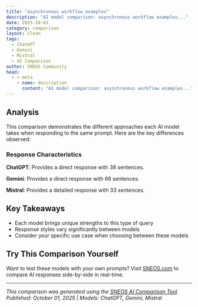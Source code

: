 ```yaml
---
title: "asynchronous workflow examples"
description: "AI model comparison: asynchronous workflow examples..."
date: 2025-10-01
category: comparison
layout: Clean
tags:
  - ChatGPT
  - Gemini
  - Mistral
  - AI Comparison
author: SNEOS Community
head:
  - - meta
    - name: description
      content: "AI model comparison: asynchronous workflow examples..."
---
```


<ChatComparison
  title="asynchronous workflow examples"
  prompt="asynchronous workflow examples"
  :responses='{"ChatGPT": "Asynchronous workflows are processes where tasks run independently of the main program flow, allowing other tasks to continue without waiting for the asynchronous task to complete. This is common in programming, workflow automation, and distributed systems. Below are some examples of asynchronous workflows in different contexts:\n\n### 1. **Web Development (JavaScript Promises / Async-Await)**\n\u0060\u0060\u0060javascript\nasync function fetchUserData() {\n try {\n let response = await fetch(\u0027https://api.example.com/user\u0027);\n let data = await response.json();\n console.log(data);\n } catch (error) {\n console.error(\u0027Error fetching data\u0027, error);\n }\n}\n\nfetchUserData();\nconsole.log(\u0027This log happens before data fetching finishes\u0027);\n\u0060\u0060\u0060\n**Explanation:** The function \u0060fetchUserData\u0060 fetches data asynchronously. The rest of the code continues while the network request is pending.\n\n---\n\n### 2. **Message Queue Based Workflow**\n- **Producer** submits a task to a queue (e.g., RabbitMQ, AWS SQS).\n- **Consumer** asynchronously picks up tasks from the queue and processes them.\n- Producer does not wait for the consumer to finish.\n\n**Example Scenario:** Video processing pipeline \n- Upload video \u2192 Producer places job in queue \u2192 Consumer processes video (transcoding, thumbnails) \u2192 Updates status asynchronously.\n\n---\n\n### 3. **Asynchronous Email Sending (Backend)**\n\u0060\u0060\u0060python\nfrom celery import Celery\n\napp = Celery(\u0027tasks\u0027, broker=\u0027pyamqp://guest@localhost//\u0027)\n\n@app.task\ndef send_email_async(email_data):\n # logic to send email\n print(f\u0022Sending email to {email_data[\u0027to\u0027]}\u0022)\n\n# Trigger email sending in an async way\nsend_email_async.delay({\u0027to\u0027: \u0027user@example.com\u0027, \u0027subject\u0027: \u0027Welcome\u0027})\n\u0060\u0060\u0060\n**Explanation:** Sending emails can be time-consuming, so it\u2019s handled asynchronously using a task queue like Celery.\n\n---\n\n### 4. **Long-Running ETL Jobs**\n- Extract data from source asynchronously.\n- Transform data while extracting.\n- Load data into database after transform completes.\n- Each step triggers the next asynchronously, allowing pipeline stages to run in parallel.\n\n---\n\n### 5. **Asynchronous Microservices Communication**\n- Microservice A sends an event/message to a Kafka topic.\n- Microservice B consumes the event and processes it.\n- Neither service waits synchronously for the other.\n\n---\n\n### 6. **Mobile App Network Calls**\n\u0060\u0060\u0060swift\nURLSession.shared.dataTask(with: url) { data, response, error in\n // handle response asynchronously\n}.resume()\n\nprint(\u0022Network call initiated, UI remains responsive\u0022)\n\u0060\u0060\u0060\nThe network request runs asynchronously, preventing UI blocking.\n\n---\n\nIf you want examples in a specific programming language, framework, or domain, please let me know!", "Gemini": "## Asynchronous Workflow Examples\n\nAsynchronous workflows are workflows where tasks don\u0027t have to be executed sequentially, one after the other. Instead, tasks can be initiated and then the system can move on to other tasks without waiting for the first one to complete. This improves responsiveness and scalability. Here are some examples across different domains:\n\n**1. E-commerce Order Processing:**\n\n* **Scenario:** A customer places an order on an e-commerce website.\n\n* **Asynchronous Tasks:**\n\n * **Payment Processing:** Initiate the payment process with a payment gateway. The system doesn\u0027t wait for confirmation before proceeding to other tasks. A callback or message queue is used to handle success/failure notifications.\n * **Order Confirmation Email:** Queue a task to send the order confirmation email.\n * **Inventory Update:** Queue a task to update the inventory system to reflect the purchased items.\n * **Shipping Label Generation:** Trigger the generation of a shipping label in a separate process.\n * **Notification to Warehouse:** Send a message to the warehouse management system to pick and pack the order.\n\n* **Benefits:** The website remains responsive even if payment processing or inventory updates take some time. The customer immediately receives a confirmation page.\n\n**2. Image/Video Processing:**\n\n* **Scenario:** A user uploads an image or video to a social media platform.\n\n* **Asynchronous Tasks:**\n\n * **Thumbnail Generation:** Generate multiple thumbnails of different sizes.\n * **Video Encoding:** Encode the video in different formats for various devices.\n * **Content Moderation:** Analyze the image/video for inappropriate content.\n * **Indexing:** Add the image/video to the search index.\n\n* **Benefits:** The user doesn\u0027t have to wait for all the processing to complete before seeing the image/video on their profile. The platform can handle a large number of uploads efficiently.\n\n**3. User Account Creation:**\n\n* **Scenario:** A user signs up for a new account on a website.\n\n* **Asynchronous Tasks:**\n\n * **Welcome Email:** Queue a task to send a welcome email.\n * **Data Analysis:** Trigger a task to analyze the new user\u0027s information (e.g., location, interests) for marketing purposes.\n * **Profile Creation:** Create a default user profile with initial settings.\n\n* **Benefits:** The user can access the website immediately after submitting the registration form.\n\n**4. Data Backup and Archiving:**\n\n* **Scenario:** Regularly backing up database data.\n\n* **Asynchronous Tasks:**\n\n * **Data Dump:** Initiate a database dump to a storage location.\n * **Data Compression:** Compress the backup data to save storage space.\n * **Data Transfer:** Transfer the compressed backup to an offsite location.\n * **Archiving:** Archive older data to less expensive storage.\n\n* **Benefits:** The backup process doesn\u0027t interfere with the regular operation of the database. Large datasets can be backed up without impacting performance.\n\n**5. Scientific Simulations:**\n\n* **Scenario:** Running complex simulations, such as climate models or protein folding.\n\n* **Asynchronous Tasks:**\n\n * **Dividing the Simulation:** Break down the simulation into smaller, independent tasks.\n * **Distribution to Compute Nodes:** Distribute these tasks to multiple compute nodes or servers.\n * **Data Aggregation:** Collect the results from each node and aggregate them into a final result.\n\n* **Benefits:** The simulation can be run in parallel, significantly reducing the overall execution time.\n\n**6. IOT (Internet of Things) Data Processing:**\n\n* **Scenario:** Receiving data from thousands of sensors.\n\n* **Asynchronous Tasks:**\n\n * **Data Ingestion:** Receive sensor data and store it in a message queue or data lake.\n * **Data Validation:** Validate the sensor data for errors or inconsistencies.\n * **Data Transformation:** Transform the data into a usable format.\n * **Alerting:** Trigger alerts based on sensor data thresholds.\n * **Analytics:** Perform analytics on the sensor data to identify trends and patterns.\n\n* **Benefits:** The system can handle a high volume of data from numerous sensors without being overwhelmed. Real-time alerts can be generated based on incoming data.\n\n**Key Technologies for Implementing Asynchronous Workflows:**\n\n* **Message Queues (e.g., RabbitMQ, Kafka, AWS SQS):** Used to decouple tasks and ensure reliable delivery.\n* **Task Queues (e.g., Celery, Sidekiq, AWS SQS with Lambda):** Provide a framework for managing and executing asynchronous tasks.\n* **Event-Driven Architectures:** Build systems based on the publish-subscribe pattern.\n* **Webhooks:** Allow applications to receive notifications about events happening in other applications.\n* **Background Jobs:** Execute long-running tasks in the background without blocking the main thread.\n* **Workflow Engines (e.g., Apache Airflow, AWS Step Functions):** Orchestrate complex workflows with dependencies between tasks.\n\nThese examples illustrate how asynchronous workflows can improve the responsiveness, scalability, and fault tolerance of various applications. By breaking down complex tasks into smaller, independent units, systems can handle a higher volume of requests and provide a better user experience. Remember to choose the right tools and technologies based on the specific requirements of your workflow.\n", "Mistral": "Asynchronous workflows are processes where tasks can be executed independently of each other, often in parallel, without waiting for the completion of previous tasks. This approach is particularly useful in scenarios where tasks can be performed concurrently to improve efficiency and reduce overall processing time. Here are some examples of asynchronous workflows:\n\n### 1. **Web Application Development**\n- **Task 1:** Frontend Development\n- **Task 2:** Backend Development\n- **Task 3:** Database Design\n- **Task 4:** API Integration\n- **Task 5:** Testing\n\nIn this workflow, frontend and backend development can be done simultaneously. Database design and API integration can also be worked on concurrently, and testing can begin as soon as individual components are ready.\n\n### 2. **Content Creation**\n- **Task 1:** Research\n- **Task 2:** Writing\n- **Task 3:** Graphic Design\n- **Task 4:** Video Editing\n- **Task 5:** Publishing\n\nResearch and writing can be done in parallel with graphic design and video editing. Publishing can be the final step once all content elements are ready.\n\n### 3. **Software Development**\n- **Task 1:** Requirements Gathering\n- **Task 2:** Design\n- **Task 3:** Coding\n- **Task 4:** Unit Testing\n- **Task 5:** Integration Testing\n- **Task 6:** Deployment\n\nRequirements gathering and design can be done concurrently. Coding and unit testing can also be performed in parallel, with integration testing and deployment following once the individual components are ready.\n\n### 4. **Event Planning**\n- **Task 1:** Venue Booking\n- **Task 2:** Catering Arrangements\n- **Task 3:** Invitation Design\n- **Task 4:** Marketing\n- **Task 5:** Logistics\n\nVenue booking, catering arrangements, and invitation design can all be handled simultaneously. Marketing and logistics can also be worked on concurrently, ensuring that all aspects of the event are covered efficiently.\n\n### 5. **Customer Support**\n- **Task 1:** Ticket Creation\n- **Task 2:** Initial Response\n- **Task 3:** Problem Resolution\n- **Task 4:** Follow-Up\n- **Task 5:** Feedback Collection\n\nTicket creation and initial response can be handled asynchronously. Problem resolution can be worked on independently, and follow-up and feedback collection can be done once the issue is resolved.\n\n### 6. **Manufacturing**\n- **Task 1:** Raw Material Procurement\n- **Task 2:** Production Planning\n- **Task 3:** Assembly\n- **Task 4:** Quality Control\n- **Task 5:** Packaging\n- **Task 6:** Shipping\n\nRaw material procurement and production planning can be done in parallel. Assembly, quality control, and packaging can also be handled concurrently, with shipping being the final step.\n\n### 7. **Marketing Campaign**\n- **Task 1:** Market Research\n- **Task 2:** Content Creation\n- **Task 3:** Ad Design\n- **Task 4:** Social Media Planning\n- **Task 5:** Email Campaign\n- **Task 6:** Analytics\n\nMarket research, content creation, and ad design can be done simultaneously. Social media planning and email campaigns can also be worked on concurrently, with analytics being the final step to measure the campaign\u0027s success.\n\n### 8. **E-commerce Operations**\n- **Task 1:** Product Sourcing\n- **Task 2:** Inventory Management\n- **Task 3:** Website Maintenance\n- **Task 4:** Customer Service\n- **Task 5:** Order Fulfillment\n- **Task 6:** Shipping\n\nProduct sourcing and inventory management can be handled in parallel. Website maintenance and customer service can also be worked on concurrently, with order fulfillment and shipping being the final steps.\n\n### 9. **Project Management**\n- **Task 1:** Project Planning\n- **Task 2:** Resource Allocation\n- **Task 3:** Task Assignment\n- **Task 4:** Progress Tracking\n- **Task 5:** Risk Management\n- **Task 6:** Reporting\n\nProject planning and resource allocation can be done simultaneously. Task assignment and progress tracking can also be handled concurrently, with risk management and reporting being ongoing tasks.\n\n### 10. **Data Analysis**\n- **Task 1:** Data Collection\n- **Task 2:** Data Cleaning\n- **Task 3:** Data Transformation\n- **Task 4:** Model Training\n- **Task 5:** Model Evaluation\n- **Task 6:** Reporting\n\nData collection, cleaning, and transformation can be done in parallel. Model training and evaluation can also be handled concurrently, with reporting being the final step.\n\nThese examples illustrate how asynchronous workflows can be applied across various domains to enhance productivity and efficiency."}' 
  published-date="16:09"
/>

## Analysis

This comparison demonstrates the different approaches each AI model takes when responding to the same prompt. Here are the key differences observed:

### Response Characteristics

**ChatGPT**: Provides a direct response with 38 sentences. 

**Gemini**: Provides a direct response with 68 sentences. 

**Mistral**: Provides a detailed response with 33 sentences. 

## Key Takeaways

- Each model brings unique strengths to this type of query
- Response styles vary significantly between models
- Consider your specific use case when choosing between these models

## Try This Comparison Yourself

Want to test these models with your own prompts? Visit [SNEOS.com](https://sneos.com) to compare AI responses side-by-side in real-time.

---

*This comparison was generated using the [SNEOS AI Comparison Tool](https://sneos.com)*
*Published: October 01, 2025 | Models: ChatGPT, Gemini, Mistral*
